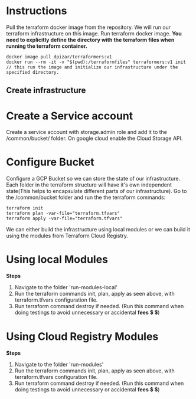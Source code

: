 # Instructions
Pull the terraform docker image from the repository. We will run our terraform infrastructure on this image.
Run terraform docker image. **You need to explicitly define the directory with the terraform files when running the terraform container.**
```
docker image pull dpizar/terraformers:v1
docker run --rm -it -v "$(pwd):/terraformfiles" terraformers:v1 init // this run the image and initialize our infrastructure under the specified directory.
```

## Create infrastructure

# Create a Service account
Create a service account with storage.admin role and add it to the /common/bucket/ folder. On google cloud enable the Cloud Storage API.

# Configure Bucket
Configure a GCP Bucket so we can store the state of our infrastructure. Each folder in the terraform structure will have it's own independent state(This helps to encapsulate different parts of our infrastructure).
Go to the /common/bucket folder and run the the terraform commands:
```
terraform init
terraform plan -var-file="terraform.tfvars"
terraform apply -var-file="terraform.tfvars"
```

We can either build the infrastructure using local modules or we can build it using the modules from Terraform Cloud Registry.
# Using local Modules
**Steps**
1. Navigate to the folder 'run-modules-local'
2. Run the terraform commands init, plan, apply as seen above, with terraform.tfvars configuration file.
3. Run terraform command destroy if needed. (Run this command when doing testings to avoid unnecessary or accidental **fees** :heavy_dollar_sign: :heavy_dollar_sign:)

# Using Cloud Registry Modules
**Steps**
1. Navigate to the folder 'run-modules'
2. Run the terraform commands init, plan, apply as seen above, with terraform.tfvars configuration file.
3. Run terraform command destroy if needed. (Run this command when doing testings to avoid unnecessary or accidental **fees** :heavy_dollar_sign: :heavy_dollar_sign:)